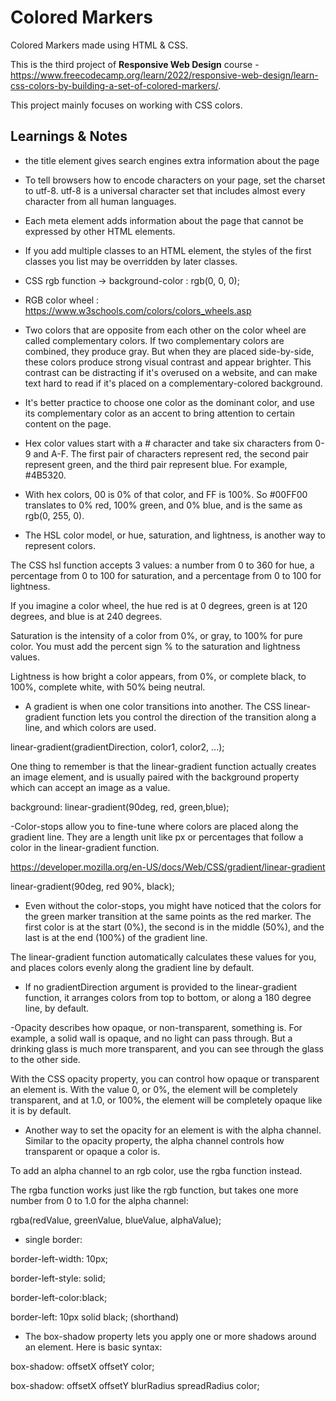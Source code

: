 # Colored Markers

Colored Markers made using HTML & CSS.

This is the third project of **Responsive Web Design** course - https://www.freecodecamp.org/learn/2022/responsive-web-design/learn-css-colors-by-building-a-set-of-colored-markers/.

This project mainly focuses on working with CSS colors.

## Learnings & Notes

- the title element gives search engines extra information about the page

- To tell browsers how to encode characters on your page, set the charset to utf-8. utf-8 is a universal character set that includes almost every character from all human languages.

- Each meta element adds information about the page that cannot be expressed by other HTML elements.

- If you add multiple classes to an HTML element, the styles of the first classes you list may be overridden by later classes.

- CSS rgb function -> background-color : rgb(0, 0, 0);

- RGB color wheel : https://www.w3schools.com/colors/colors_wheels.asp

- Two colors that are opposite from each other on the color wheel are called complementary colors. If two complementary colors are combined, they produce gray. But when they are placed side-by-side, these colors produce strong visual contrast and appear brighter. This contrast can be distracting if it's overused on a website, and can make text hard to read if it's placed on a complementary-colored background.

- It's better practice to choose one color as the dominant color, and use its complementary color as an accent to bring attention to certain content on the page.

- Hex color values start with a # character and take six characters from 0-9 and A-F. The first pair of characters represent red, the second pair represent green, and the third pair represent blue. For example, #4B5320.

- With hex colors, 00 is 0% of that color, and FF is 100%. So #00FF00 translates to 0% red, 100% green, and 0% blue, and is the same as rgb(0, 255, 0).

- The HSL color model, or hue, saturation, and lightness, is another way to represent colors.

The CSS hsl function accepts 3 values: a number from 0 to 360 for hue, a percentage from 0 to 100 for saturation, and a percentage from 0 to 100 for lightness.

If you imagine a color wheel, the hue red is at 0 degrees, green is at 120 degrees, and blue is at 240 degrees.

Saturation is the intensity of a color from 0%, or gray, to 100% for pure color. You must add the percent sign % to the saturation and lightness values.

Lightness is how bright a color appears, from 0%, or complete black, to 100%, complete white, with 50% being neutral.

- A gradient is when one color transitions into another. The CSS linear-gradient function lets you control the direction of the transition along a line, and which colors are used.

linear-gradient(gradientDirection, color1, color2, ...);

One thing to remember is that the linear-gradient function actually creates an image element, and is usually paired with the background property which can accept an image as a value.

background: linear-gradient(90deg, red, green,blue);

-Color-stops allow you to fine-tune where colors are placed along the gradient line. They are a length unit like px or percentages that follow a color in the linear-gradient function.

https://developer.mozilla.org/en-US/docs/Web/CSS/gradient/linear-gradient

linear-gradient(90deg, red 90%, black);

- Even without the color-stops, you might have noticed that the colors for the green marker transition at the same points as the red marker. The first color is at the start (0%), the second is in the middle (50%), and the last is at the end (100%) of the gradient line.

The linear-gradient function automatically calculates these values for you, and places colors evenly along the gradient line by default.

- If no gradientDirection argument is provided to the linear-gradient function, it arranges colors from top to bottom, or along a 180 degree line, by default.

-Opacity describes how opaque, or non-transparent, something is. For example, a solid wall is opaque, and no light can pass through. But a drinking glass is much more transparent, and you can see through the glass to the other side.

With the CSS opacity property, you can control how opaque or transparent an element is. With the value 0, or 0%, the element will be completely transparent, and at 1.0, or 100%, the element will be completely opaque like it is by default.

- Another way to set the opacity for an element is with the alpha channel. Similar to the opacity property, the alpha channel controls how transparent or opaque a color is.

To add an alpha channel to an rgb color, use the rgba function instead.

The rgba function works just like the rgb function, but takes one more number from 0 to 1.0 for the alpha channel:

rgba(redValue, greenValue, blueValue, alphaValue);

- single border:

border-left-width: 10px;

border-left-style: solid;

border-left-color:black;

border-left: 10px solid black; (shorthand)

- The box-shadow property lets you apply one or more shadows around an element. Here is basic syntax:

box-shadow: offsetX offsetY color;

box-shadow: offsetX offsetY blurRadius spreadRadius color;
